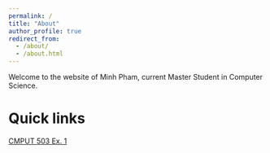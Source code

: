 ```yaml
---
permalink: /
title: "About"
author_profile: true
redirect_from: 
  - /about/
  - /about.html
---
```


Welcome to the website of Minh Pham, current Master Student in Computer Science.

Quick links
===
[CMPUT 503 Ex. 1](https://phamcnm.github.io/publication/exercise-1)